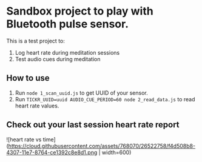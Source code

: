 # Sandbox project to play with Bluetooth pulse sensor.

This is a test project to:

1. Log heart rate during meditation sessions
2. Test audio cues during meditation

## How to use

1. Run `node 1_scan_uuid.js` to get UUID of your sensor.
2. Run `TICKR_UUID=uuid AUDIO_CUE_PERIOD=60 node 2_read_data.js` to read heart rate values.

## Check out your last session heart rate report

![heart rate vs time](https://cloud.githubusercontent.com/assets/768070/26522758/f4d508b8-4307-11e7-8764-ce1392c8e8d1.png | width=600)
